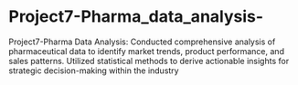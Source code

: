 # Project7-Pharma_data_analysis-
Project7-Pharma Data Analysis: Conducted comprehensive analysis of pharmaceutical data to identify market trends, product performance, and sales patterns. Utilized statistical methods to derive actionable insights for strategic decision-making within the industry
